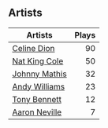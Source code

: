 ## Artists
Artists | Plays 
----- | -----: 
[Celine Dion](/artists/celine-dion-39068) | 90
[Nat King Cole](/artists/nat-king-cole-3428) | 50
[Johnny Mathis](/artists/johnny-mathis-14581) | 32
[Andy Williams](/artists/andy-williams-16425) | 23
[Tony Bennett](/artists/tony-bennett-2564) | 12
[Aaron Neville](/artists/aaron-neville-384) | 7

